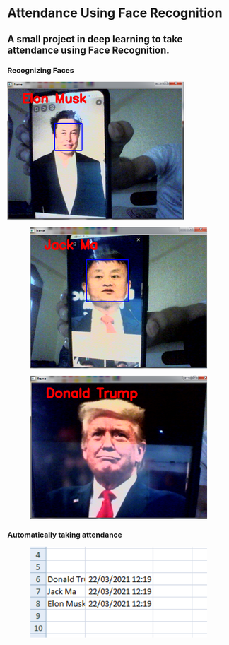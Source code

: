 # Attendance Using Face Recognition

<h2>A small project in deep learning to take attendance using Face Recognition.</h2>                                                                                                         
<p></p>
<h3>Recognizing Faces</h3> 

<p >
  <img src="elon.png" width="400">
</p>

<p align="center">
  <img src="Jack Ma.png" width="400">
</p>

<p align="center">
  <img src="Donald Trump.png" width="400">
</p>
<h3> Automatically taking attendance</h3>
<p align="center">
  <img src="final.png" width="400">
</p>
